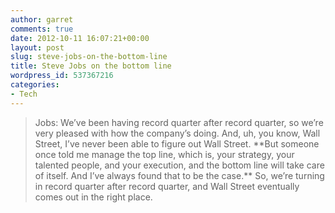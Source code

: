 ```yaml
---
author: garret
comments: true
date: 2012-10-11 16:07:21+00:00
layout: post
slug: steve-jobs-on-the-bottom-line
title: Steve Jobs on the bottom line
wordpress_id: 537367216
categories:
- Tech
---
```


<blockquote>Jobs: We’ve been having record quarter after record quarter, so we’re very pleased with how the company’s doing. And, uh, you know, Wall Street, I’ve never been able to figure out Wall Street. **But someone once told me manage the top line, which is, your strategy, your talented people, and your execution, and the bottom line will take care of itself. And I’ve always found that to be the case.** So, we’re turning in record quarter after record quarter, and Wall Street eventually comes out in the right place.</blockquote>






  





